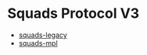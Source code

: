 # Squads Protocol V3

- [squads-legacy](https://docs.squads.so/main/v/squads-legacy)
- [squads-mpl](https://github.com/Squads-Protocol/squads-mpl)
